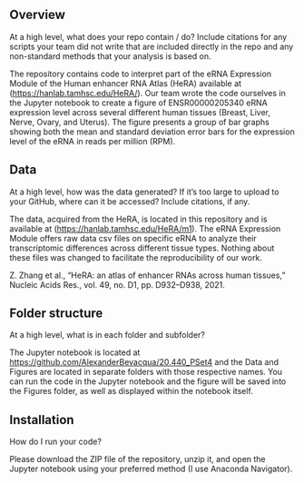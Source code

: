 <h2>Overview</h2>

At a high level, what does your repo contain / do? 
Include citations for any scripts your team did not write that are 
included directly in the repo and any non-standard methods that your 
analysis is based on. 

The repository contains code to interpret part of the eRNA Expression Module
of the Human enhancer RNA Atlas (HeRA) available at (https://hanlab.tamhsc.edu/HeRA/). 
Our team wrote the code ourselves in the Jupyter notebook to create a figure 
of ENSR00000205340 eRNA expression level across several different human tissues
(Breast, Liver, Nerve, Ovary, and Uterus). The figure presents a group of bar graphs 
showing both the mean and standard deviation error bars for the expression level 
of the eRNA in reads per million (RPM).

<h2>Data</h2>

At a high level, how was the data generated? 
If it’s too large to upload to your GitHub, where can it be accessed?
Include citations, if any.

The data, acquired from the HeRA, is located in this repository and is 
available at (https://hanlab.tamhsc.edu/HeRA/m1). The eRNA Expression Module
offers raw data csv files on specific eRNA to analyze their transcriptomic 
differences across different tissue types. Nothing about these files was changed
to facilitate the reproducibility of our work.

Z. Zhang et al., “HeRA: an atlas of enhancer RNAs across human tissues,” Nucleic Acids Res.,
vol. 49, no. D1, pp. D932–D938, 2021.

<h2>Folder structure </h2>

At a high level, what is in each folder and subfolder?

The Jupyter notebook is located at https://github.com/AlexanderBevacqua/20.440_PSet4 and the
Data and Figures are located in separate folders with those respective names. You can run 
the code in the Jupyter notebook and the figure will be saved into the Figures folder, as
well as displayed within the notebook itself.

<h2>Installation </h2>

How do I run your code?

Please download the ZIP file of the repository, unzip it, and open the Jupyter notebook
using your preferred method (I use Anaconda Navigator).

